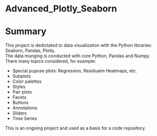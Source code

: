 # Advanced_Plotly_Seaborn

# Summary

<p>
This project is dedictated to data visualization with the Python libraries:<br>
Seaborn, Pandas, Plotly.<br>
The data munging is conducted with core Python, Pandas and Numpy.<br>
There many topics considered, for example:
</p>
<ul>
  <li>Special pupose plots: Regression, Residualm Heatmaps, etc.</li>
  <li>Subplots</li>
  <li>Color palettes</li>
  <li>Styles</li>
  <li>Pair plots</li>
  <li>Facets</li>
  <li>Buttons</li>
  <li>Annotations</li>
  <li>Sliders</li>
  <li>Time Series</li>
</ul> 

<p>
This is an ongoing project and used as a basis for a code repository.
</p>


